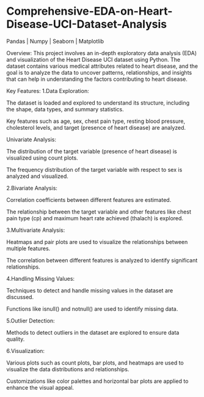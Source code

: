 # Comprehensive-EDA-on-Heart-Disease-UCI-Dataset-Analysis
 Pandas | Numpy | Seaborn | Matplotlib

Overview:
This project involves an in-depth exploratory data analysis (EDA) and visualization of the Heart Disease UCI dataset using Python. The dataset contains various medical attributes related to heart disease, and the goal is to analyze the data to uncover patterns, relationships, and insights that can help in understanding the factors contributing to heart disease.

Key Features: 
1.Data Exploration:

The dataset is loaded and explored to understand its structure, including the shape, data types, and summary statistics.

Key features such as age, sex, chest pain type, resting blood pressure, cholesterol levels, and target (presence of heart disease) are analyzed.

Univariate Analysis:

The distribution of the target variable (presence of heart disease) is visualized using count plots.

The frequency distribution of the target variable with respect to sex is analyzed and visualized.

2.Bivariate Analysis:

Correlation coefficients between different features are estimated.

The relationship between the target variable and other features like chest pain type (cp) and maximum heart rate achieved (thalach) is explored.

3.Multivariate Analysis:

Heatmaps and pair plots are used to visualize the relationships between multiple features.

The correlation between different features is analyzed to identify significant relationships.

4.Handling Missing Values:

Techniques to detect and handle missing values in the dataset are discussed.

Functions like isnull() and notnull() are used to identify missing data.

5.Outlier Detection:

Methods to detect outliers in the dataset are explored to ensure data quality.

6.Visualization:

Various plots such as count plots, bar plots, and heatmaps are used to visualize the data distributions and relationships.

Customizations like color palettes and horizontal bar plots are applied to enhance the visual appeal.
